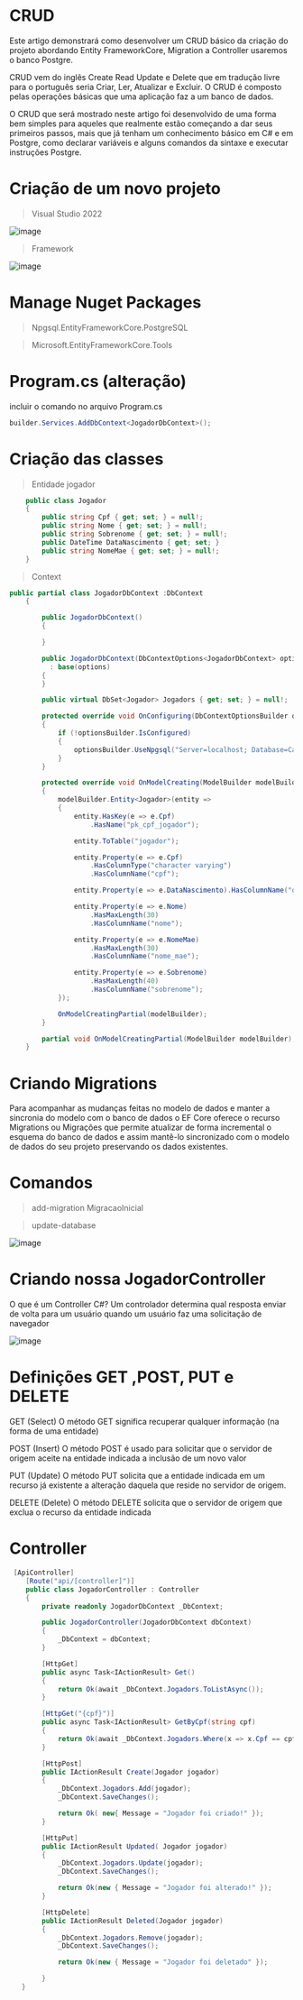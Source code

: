 # CRUD

Este artigo demonstrará como desenvolver um CRUD básico da criação do projeto abordando Entity FrameworkCore, Migration a Controller usaremos o banco Postgre. 

CRUD vem do inglês Create Read Update e Delete que em tradução livre para o português seria Criar, 
Ler, Atualizar e Excluir. O CRUD é composto pelas operações básicas que uma aplicação faz a um banco de dados.

O CRUD que será mostrado neste artigo foi desenvolvido de uma forma bem simples para aqueles que realmente estão começando a dar seus primeiros passos, 
mais que já tenham um conhecimento básico em C# e em Postgre, como declarar variáveis e alguns comandos da sintaxe e executar instruções Postgre.

# Criação de um novo projeto

> Visual Studio 2022


![image](https://user-images.githubusercontent.com/99044436/192793818-44e172ae-c38c-40ba-9f46-2094d8f0a062.png)

> Framework

![image](https://user-images.githubusercontent.com/99044436/192794791-cbaef181-8715-47cb-a13c-10d273f2c600.png)

# Manage Nuget Packages

> Npgsql.EntityFrameworkCore.PostgreSQL

> Microsoft.EntityFrameworkCore.Tools

# Program.cs (alteração)

incluir o comando no arquivo Program.cs

```c#
builder.Services.AddDbContext<JogadorDbContext>();

```

# Criação das classes

> Entidade jogador 

```C#
    public class Jogador
    {
        public string Cpf { get; set; } = null!;
        public string Nome { get; set; } = null!;
        public string Sobrenome { get; set; } = null!;
        public DateTime DataNascimento { get; set; }
        public string NomeMae { get; set; } = null!;
    }
```

> Context

```C#
public partial class JogadorDbContext :DbContext
    {

        public JogadorDbContext()
        {

        }

        public JogadorDbContext(DbContextOptions<JogadorDbContext> options)
          : base(options)
        {
        }

        public virtual DbSet<Jogador> Jogadors { get; set; } = null!;

        protected override void OnConfiguring(DbContextOptionsBuilder optionsBuilder)
        {
            if (!optionsBuilder.IsConfigured)
            {
                optionsBuilder.UseNpgsql("Server=localhost; Database=Cadastro_1; user id=postgres; password=123;");
            }
        }

        protected override void OnModelCreating(ModelBuilder modelBuilder)
        {
            modelBuilder.Entity<Jogador>(entity =>
            {
                entity.HasKey(e => e.Cpf)
                    .HasName("pk_cpf_jogador");

                entity.ToTable("jogador");

                entity.Property(e => e.Cpf)
                    .HasColumnType("character varying")
                    .HasColumnName("cpf");

                entity.Property(e => e.DataNascimento).HasColumnName("data_nascimento");

                entity.Property(e => e.Nome)
                    .HasMaxLength(30)
                    .HasColumnName("nome");

                entity.Property(e => e.NomeMae)
                    .HasMaxLength(30)
                    .HasColumnName("nome_mae");

                entity.Property(e => e.Sobrenome)
                    .HasMaxLength(40)
                    .HasColumnName("sobrenome");
            });

            OnModelCreatingPartial(modelBuilder);
        }

        partial void OnModelCreatingPartial(ModelBuilder modelBuilder);
    }
```

# Criando Migrations

 Para acompanhar as mudanças feitas no modelo de dados e manter a sincronia do modelo com o banco de dados o EF Core oferece o 
 recurso Migrations ou Migrações que permite atualizar de forma incremental o esquema do banco de dados e assim mantê-lo 
 sincronizado com o modelo de dados do seu projeto preservando os dados existentes.

# Comandos

> add-migration MigracaoInicial

> update-database

![image](https://user-images.githubusercontent.com/99044436/192802668-0e5a3f82-90e6-4acb-805e-81c7ae06b006.png)

# Criando nossa JogadorController

O que é um Controller C#?
Um controlador determina qual resposta enviar de volta para um usuário quando um usuário faz uma solicitação de navegador

![image](https://user-images.githubusercontent.com/99044436/192806310-dd33473a-f406-4528-a36e-8ee4d889e951.png)

# Definições GET ,POST, PUT e DELETE

GET (Select)
O método GET significa recuperar qualquer informação (na forma de uma entidade)

POST (Insert)
O método POST é usado para solicitar que o servidor de origem aceite na entidade indicada a inclusão de um novo valor 

PUT (Update)
O método PUT solicita que a entidade indicada em um recurso já existente a alteração daquela que reside no servidor de origem.

DELETE (Delete)
O método DELETE solicita que o servidor de origem que exclua o recurso da entidade indicada

# Controller

```c#
 [ApiController]
    [Route("api/[controller]")]
    public class JogadorController : Controller
    {
        private readonly JogadorDbContext _DbContext;

        public JogadorController(JogadorDbContext dbContext)
        {
            _DbContext = dbContext;
        }

        [HttpGet]
        public async Task<IActionResult> Get()
        {
            return Ok(await _DbContext.Jogadors.ToListAsync());
        }

        [HttpGet("{cpf}")]
        public async Task<IActionResult> GetByCpf(string cpf)
        {
            return Ok(await _DbContext.Jogadors.Where(x => x.Cpf == cpf).FirstOrDefaultAsync());
        }

        [HttpPost]
        public IActionResult Create(Jogador jogador)
        {
            _DbContext.Jogadors.Add(jogador);
            _DbContext.SaveChanges();

            return Ok( new{ Message = "Jogador foi criado!" });
        }

        [HttpPut]
        public IActionResult Updated( Jogador jogador)
        {
            _DbContext.Jogadors.Update(jogador);
            _DbContext.SaveChanges();

            return Ok(new { Message = "Jogador foi alterado!" });
        }

        [HttpDelete]
        public IActionResult Deleted(Jogador jogador)
        {
            _DbContext.Jogadors.Remove(jogador);
            _DbContext.SaveChanges();

            return Ok(new { Message = "Jogador foi deletado" });

        }
   }

```







